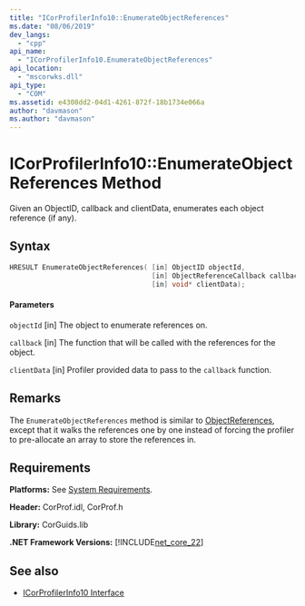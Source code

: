 ```yaml
---
title: "ICorProfilerInfo10::EnumerateObjectReferences"
ms.date: "08/06/2019"
dev_langs: 
  - "cpp"
api_name: 
  - "ICorProfilerInfo10.EnumerateObjectReferences"
api_location: 
  - "mscorwks.dll"
api_type: 
  - "COM"
ms.assetid: e4308dd2-04d1-4261-872f-18b1734e066a
author: "davmason"
ms.author: "davmason"
---
```

# ICorProfilerInfo10::EnumerateObjectReferences Method
  
 Given an ObjectID, callback and clientData, enumerates each object reference (if any).   
  
## Syntax  
  
```cpp
HRESULT EnumerateObjectReferences( [in] ObjectID objectId,
                                   [in] ObjectReferenceCallback callback,
                                   [in] void* clientData);
```  
  
#### Parameters  

 `objectId`
 [in] The object to enumerate references on.

 `callback`
 [in] The function that will be called with the references for the object.

 `clientData`
 [in] Profiler provided data to pass to the `callback` function.
  
## Remarks  
 The `EnumerateObjectReferences` method is similar to [ObjectReferences](../../../../docs/framework/unmanaged-api/profiling/icorprofilerinfo-objectreferences-method.md), except that it walks the references one by one instead of forcing the profiler to pre-allocate an array to store the references in.  

## Requirements  
 **Platforms:** See [System Requirements](../../../../docs/framework/get-started/system-requirements.md).  
  
 **Header:** CorProf.idl, CorProf.h  
  
 **Library:** CorGuids.lib  
  
 **.NET Framework Versions:** [!INCLUDE[net_core_22](../../../../includes/net-core-30.md)]
  
## See also
- [ICorProfilerInfo10 Interface](../../../../docs/framework/unmanaged-api/profiling/icorprofilerinfo10-interface.md)

